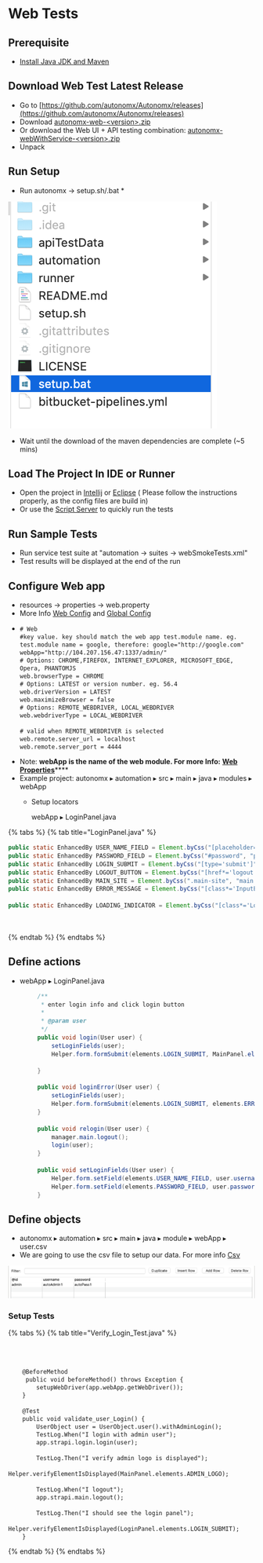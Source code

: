 # Web Tests

## Prerequisite

* [Install Java JDK and Maven](https://docs.autonomx.io/prerequisites)

## Download Web Test Latest Release

* Go to [https://github.com/autonomx/Autonomx/releases](https://github.com/autonomx/Autonomx/releases)
* Download [autonomx-web-\<version>.zip](https://github.com/autonomx/Autonomx/releases/download/v1.0.4/autonomx-web-1.0.4.zip)
* Or download the Web UI + API testing combination: [autonomx-webWithService-\<version>.zip](https://github.com/autonomx/Autonomx/releases/download/v1.0.4/autonomx-webWithService-1.0.4.zip)
* Unpack

## Run Setup

* Run autonomx -> setup.sh/.bat
  *

![](<../.gitbook/assets/image (73).png>)

* Wait until the download of the maven dependencies are complete (\~5 mins)

## Load The Project In IDE or Runner

* Open the project in [Intellij](https://docs.autonomx.io/getting-started/ide/intellij) or [Eclipse](https://docs.autonomx.io/getting-started/ide/eclipse) ( Please follow the instructions properly, as the config files are build in)
* Or use the [Script Server](https://docs.autonomx.io/script-runner-1/installation) to quickly run the tests

## Run Sample Tests

* Run service test suite at "automation -> suites -> webSmokeTests.xml"
* Test results will be displayed at the end of the run

## Configure Web app

* resources -> properties -> web.property
* More Info [Web Config](https://docs.autonomx.io/configuration/properties/web) and [Global Config](https://docs.autonomx.io/configuration/properties/global-config)
* ```
  # Web
  #key value. key should match the web app test.module name. eg. test.module name = google, therefore: google="http://google.com"
  webApp="http://104.207.156.47:1337/admin/"
  # Options: CHROME,FIREFOX, INTERNET_EXPLORER, MICROSOFT_EDGE, Opera, PHANTOMJS
  web.browserType = CHROME
  # Options: LATEST or version number. eg. 56.4
  web.driverVersion = LATEST
  web.maximizeBrowser = false
  # Options: REMOTE_WEBDRIVER, LOCAL_WEBDRIVER
  web.webdriverType = LOCAL_WEBDRIVER

  # valid when REMOTE_WEBDRIVER is selected
  web.remote.server_url = localhost
  web.remote.server_port = 4444
  ```
* Note: **webApp is the name of the web module. For more Info:** [**Web Properties**](https://app.gitbook.com/@autonomx/s/autonomx/configuration/properties/web)****
* Example project: autonomx ▸ ⁨automation⁩ ▸ ⁨src⁩ ▸ ⁨main⁩ ▸ ⁨java⁩ ▸ ⁨modules⁩ ▸ ⁨webApp⁩
  *   Setup locators

      webApp ▸ LoginPanel.java

{% tabs %}
{% tab title="LoginPanel.java" %}
```java
public static EnhancedBy USER_NAME_FIELD = Element.byCss("[placeholder='John Doe']", "username field");
public static EnhancedBy PASSWORD_FIELD = Element.byCss("#password", "password field");
public static EnhancedBy LOGIN_SUBMIT = Element.byCss("[type='submit']", "submit button");
public static EnhancedBy LOGOUT_BUTTON = Element.byCss("[href*='logout']", "logout button");
public static EnhancedBy MAIN_SITE = Element.byCss(".main-site", "main site button");
public static EnhancedBy ERROR_MESSAGE = Element.byCss("[class*='InputErrors']", "input errors");

public static EnhancedBy LOADING_INDICATOR = Element.byCss("[class*='Loading']", "loading indicator");

        
```
{% endtab %}
{% endtabs %}



## Define actions

*   webApp ▸ LoginPanel.java

    ```java
         /**
          * enter login info and click login button
          * 
          * @param user
          */
         public void login(User user) {
             setLoginFields(user);
             Helper.form.formSubmit(elements.LOGIN_SUBMIT, MainPanel.elements.ADMIN_LOGO, elements.LOADING_INDICATOR);

         }

         public void loginError(User user) {
             setLoginFields(user);
             Helper.form.formSubmit(elements.LOGIN_SUBMIT, elements.ERROR_MESSAGE);
         }

         public void relogin(User user) {
             manager.main.logout();
             login(user);
         }

         public void setLoginFields(User user) {
             Helper.form.setField(elements.USER_NAME_FIELD, user.username().get());
             Helper.form.setField(elements.PASSWORD_FIELD, user.password().get());
         }
    ```

## Define objects

* ⁨autonomx⁩ ▸ ⁨automation⁩ ▸ ⁨src⁩ ▸ ⁨main⁩ ▸ ⁨java⁩ ▸ ⁨module ▸ webApp ▸ user.csv
* We are going to use the csv file to setup our data. For more info [Csv](https://app.gitbook.com/@ehsan-matean/s/autonomx/test-object/csv-test-data)

![](<../.gitbook/assets/image (19).png>)

### Setup Tests

{% tabs %}
{% tab title="Verify_Login_Test.java" %}
```



    @BeforeMethod
     public void beforeMethod() throws Exception {
        setupWebDriver(app.webApp.getWebDriver());
    }

    @Test
    public void validate_user_Login() {
        UserObject user = UserObject.user().withAdminLogin();
        TestLog.When("I login with admin user");
        app.strapi.login.login(user);

        TestLog.Then("I verify admin logo is displayed");
        Helper.verifyElementIsDisplayed(MainPanel.elements.ADMIN_LOGO);

        TestLog.When("I logout");
        app.strapi.main.logout();

        TestLog.Then("I should see the login panel");
        Helper.verifyElementIsDisplayed(LoginPanel.elements.LOGIN_SUBMIT);
    }
```
{% endtab %}
{% endtabs %}
